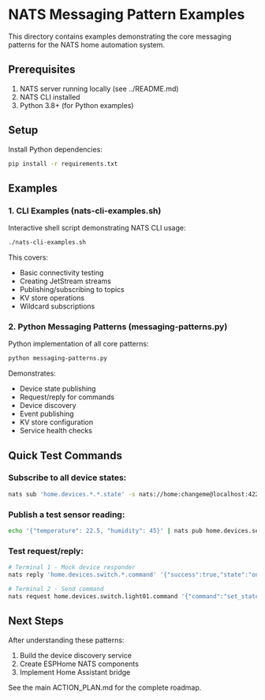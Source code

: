 # NATS Messaging Pattern Examples

This directory contains examples demonstrating the core messaging patterns for the NATS home automation system.

## Prerequisites

1. NATS server running locally (see ../README.md)
2. NATS CLI installed
3. Python 3.8+ (for Python examples)

## Setup

Install Python dependencies:
```bash
pip install -r requirements.txt
```

## Examples

### 1. CLI Examples (nats-cli-examples.sh)

Interactive shell script demonstrating NATS CLI usage:
```bash
./nats-cli-examples.sh
```

This covers:
- Basic connectivity testing
- Creating JetStream streams
- Publishing/subscribing to topics
- KV store operations
- Wildcard subscriptions

### 2. Python Messaging Patterns (messaging-patterns.py)

Python implementation of all core patterns:
```bash
python messaging-patterns.py
```

Demonstrates:
- Device state publishing
- Request/reply for commands
- Device discovery
- Event publishing
- KV store configuration
- Service health checks

## Quick Test Commands

### Subscribe to all device states:
```bash
nats sub 'home.devices.*.*.state' -s nats://home:changeme@localhost:4222
```

### Publish a test sensor reading:
```bash
echo '{"temperature": 22.5, "humidity": 45}' | nats pub home.devices.sensor.test01.state -s nats://home:changeme@localhost:4222
```

### Test request/reply:
```bash
# Terminal 1 - Mock device responder
nats reply 'home.devices.switch.*.command' '{"success":true,"state":"on"}' -s nats://home:changeme@localhost:4222

# Terminal 2 - Send command
nats request home.devices.switch.light01.command '{"command":"set_state","parameters":{"state":"on"}}' -s nats://home:changeme@localhost:4222
```

## Next Steps

After understanding these patterns:
1. Build the device discovery service
2. Create ESPHome NATS components
3. Implement Home Assistant bridge

See the main ACTION_PLAN.md for the complete roadmap.